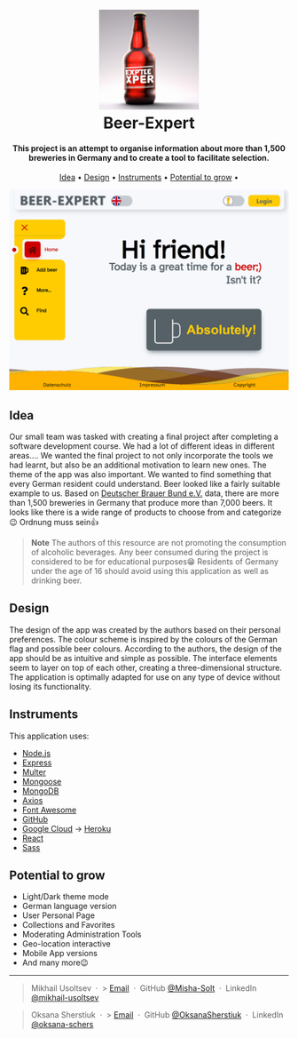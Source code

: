<h1 align="center">
  <br>
  <a href="https://beer-expert.de"><img src="./client/build/android-chrome-192x192.png" alt="Logo" width="180"></a>
  <br>
  Beer-Expert
  <br>
</h1>

<h4 align="center">This project is an attempt to organise information about more than 1,500 breweries in Germany and to create a tool to facilitate selection.</h4>

<p align="center">
  <a href="#idea">Idea</a> •
  <a href="#design">Design</a> •
  <a href="#instruments">Instruments</a> •
  <a href="#potential-to-grow">Potential to grow</a> •
</p>

![screenshot](./uploads/Screenshot.png)

## Idea

Our small team was tasked with creating a final project after completing a software development course. We had a lot of different ideas in different areas.... We wanted the final project to not only incorporate the tools we had learnt, but also be an additional motivation to learn new ones.
The theme of the app was also important. We wanted to find something that every German resident could understand. Beer looked like a fairly suitable example to us.
Based on [Deutscher Brauer Bund e.V.](https://brauer-bund.de/) data, there are more than 1,500 breweries in Germany that produce more than 7,000 beers. It looks like there is a wide range of products to choose from and categorize😉
Ordnung muss sein👍

> **Note**
> The authors of this resource are not promoting the consumption of alcoholic beverages. Any beer consumed during the project is considered to be for educational purposes😁 Residents of Germany under the age of 16 should avoid using this application as well as drinking beer.

## Design

The design of the app was created by the authors based on their personal preferences. The colour scheme is inspired by the colours of the German flag and possible beer colours. According to the authors, the design of the app should be as intuitive and simple as possible. The interface elements seem to layer on top of each other, creating a three-dimensional structure. The application is optimally adapted for use on any type of device without losing its functionality.

## Instruments

This application uses:

-   [Node.js](https://nodejs.org/)
-   [Express](https://expressjs.com/)
-   [Multer](https://github.com/expressjs/multer)
-   [Mongoose](https://mongoosejs.com/)
-   [MongoDB](https://www.mongodb.com/)
-   [Axios](https://axios-http.com/)
-   [Font Awesome](https://fontawesome.com/)
-   [GitHub](https://github.com/)
-   [Google Cloud](https://cloud.google.com/) -> [Heroku](https://www.heroku.com/)
-   [React](https://react.dev/)
-   [Sass](https://sass-lang.com/)

## Potential to grow

-   Light/Dark theme mode
-   German language version
-   User Personal Page
-   Collections and Favorites
-   Moderating Administration Tools
-   Geo-location interactive
-   Mobile App versions
-   And many more😉

---

> Mikhail Usoltsev &nbsp;&middot;&nbsp; > [Email](mailto:mikhail.us@gmail.com) &nbsp;&middot;&nbsp;
> GitHub [@Misha-Solt](https://github.com/Misha-Solt) &nbsp;&middot;&nbsp;
> LinkedIn [@mikhail-usoltsev](https://www.linkedin.com/in/mikhail-usoltsev/)

> Oksana Sherstiuk &nbsp;&middot;&nbsp; > [Email](mailto:oksana.schers@gmail.com) &nbsp;&middot;&nbsp;
> GitHub [@OksanaSherstiuk](https://github.com/OksanaSherstiuk) &nbsp;&middot;&nbsp;
> LinkedIn [@oksana-schers](https://www.linkedin.com/in/oksana-schers/)
